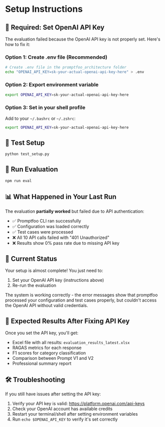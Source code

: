 # Setup Instructions

## 🔑 **Required: Set OpenAI API Key**

The evaluation failed because the OpenAI API key is not properly set. Here's how to fix it:

### Option 1: Create .env file (Recommended)

```bash
# Create .env file in the promptfoo_architecture folder
echo "OPENAI_API_KEY=sk-your-actual-openai-api-key-here" > .env
```

### Option 2: Export environment variable

```bash
export OPENAI_API_KEY=sk-your-actual-openai-api-key-here
```

### Option 3: Set in your shell profile

Add to your `~/.bashrc` or `~/.zshrc`:

```bash
export OPENAI_API_KEY=sk-your-actual-openai-api-key-here
```

## 🧪 **Test Setup**

```bash
python test_setup.py
```

## 🚀 **Run Evaluation**

```bash
npm run eval
```

## 📊 **What Happened in Your Last Run**

The evaluation **partially worked** but failed due to API authentication:

- ✅ Promptfoo CLI ran successfully
- ✅ Configuration was loaded correctly
- ✅ Test cases were processed
- ❌ All 10 API calls failed with "401 Unauthorized"
- ❌ Results show 0% pass rate due to missing API key

## 🔧 **Current Status**

Your setup is almost complete! You just need to:

1. Set your OpenAI API key (instructions above)
2. Re-run the evaluation

The system is working correctly - the error messages show that promptfoo processed your configuration and test cases properly, but couldn't access the OpenAI API without valid credentials.

## 🎯 **Expected Results After Fixing API Key**

Once you set the API key, you'll get:

- Excel file with all results: `evaluation_results_latest.xlsx`
- RAGAS metrics for each response
- F1 scores for category classification
- Comparison between Prompt V1 and V2
- Professional summary report

## 🛠️ **Troubleshooting**

If you still have issues after setting the API key:

1. Verify your API key is valid: https://platform.openai.com/api-keys
2. Check your OpenAI account has available credits
3. Restart your terminal/shell after setting environment variables
4. Run `echo $OPENAI_API_KEY` to verify it's set correctly
